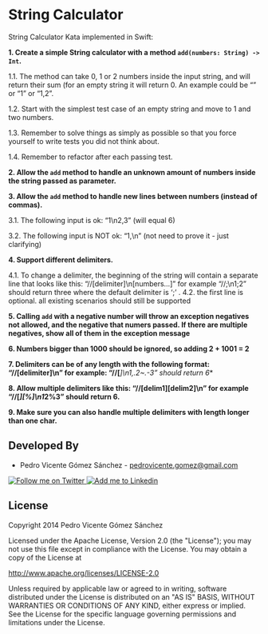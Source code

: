 String Calculator
=================

String Calculator Kata implemented in Swift:

**1. Create a simple String calculator with a method ``add(numbers: String) -> Int``.**

1.1. The method can take 0, 1 or 2 numbers inside the input string, and will return their sum (for an empty string it will return 0. An example could be “” or “1” or “1,2”.

1.2. Start with the simplest test case of an empty string and move to 1 and two numbers.

1.3. Remember to solve things as simply as possible so that you force yourself to write tests you did not think about.

1.4. Remember to refactor after each passing test.

**2. Allow the ``add`` method to handle an unknown amount of numbers inside the string passed as parameter.**

**3. Allow the ``add`` method to handle new lines between numbers (instead of commas).**

3.1. The following input is ok:  “1\n2,3”  (will equal 6)

3.2. The following input is NOT ok:  “1,\n” (not need to prove it - just clarifying)

**4. Support different delimiters.**

4.1. To change a delimiter, the beginning of the string will contain a separate line that looks like this:   “//[delimiter]\n[numbers…]” for example “//;\n1;2” should return three where the default delimiter is ‘;’ .
4.2. the first line is optional. all existing scenarios should still be supported

**5. Calling ``add`` with a negative number will throw an exception negatives not allowed, and the negative that numers passed. If there are multiple negatives, show all of them in the exception message**


**6. Numbers bigger than 1000 should be ignored, so adding 2 + 1001  = 2**

**7. Delimiters can be of any length with the following format:  “//[delimiter]\n” for example: “//[***]\n1,.2~.-3” should return 6**

**8. Allow multiple delimiters like this:  “//[delim1][delim2]\n” for example “//[*][%]\n1*2%3” should return 6.**

**9. Make sure you can also handle multiple delimiters with length longer than one char.**


Developed By
------------

* Pedro Vicente Gómez Sánchez - <pedrovicente.gomez@gmail.com>

<a href="https://twitter.com/pedro_g_s">
<img alt="Follow me on Twitter" src="http://imageshack.us/a/img812/3923/smallth.png" />
</a>
<a href="http://www.linkedin.com/in/pedrovgs">
<img alt="Add me to Linkedin" src="http://imageshack.us/a/img41/7877/smallld.png" />
</a>



License
-------

Copyright 2014 Pedro Vicente Gómez Sánchez

Licensed under the Apache License, Version 2.0 (the "License");
you may not use this file except in compliance with the License.
You may obtain a copy of the License at

http://www.apache.org/licenses/LICENSE-2.0

Unless required by applicable law or agreed to in writing, software
distributed under the License is distributed on an "AS IS" BASIS,
WITHOUT WARRANTIES OR CONDITIONS OF ANY KIND, either express or implied.
See the License for the specific language governing permissions and
limitations under the License.